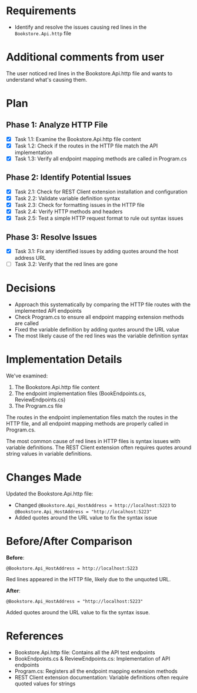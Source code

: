 # Requirements

- Identify and resolve the issues causing red lines in the `Bookstore.Api.http` file

# Additional comments from user

The user noticed red lines in the Bookstore.Api.http file and wants to understand what's causing them.

# Plan

## Phase 1: Analyze HTTP File
- [x] Task 1.1: Examine the Bookstore.Api.http file content
- [x] Task 1.2: Check if the routes in the HTTP file match the API implementation
- [x] Task 1.3: Verify all endpoint mapping methods are called in Program.cs

## Phase 2: Identify Potential Issues
- [x] Task 2.1: Check for REST Client extension installation and configuration
- [x] Task 2.2: Validate variable definition syntax
- [x] Task 2.3: Check for formatting issues in the HTTP file
- [x] Task 2.4: Verify HTTP methods and headers
- [x] Task 2.5: Test a simple HTTP request format to rule out syntax issues

## Phase 3: Resolve Issues
- [x] Task 3.1: Fix any identified issues by adding quotes around the host address URL
- [ ] Task 3.2: Verify that the red lines are gone

# Decisions

- Approach this systematically by comparing the HTTP file routes with the implemented API endpoints
- Check Program.cs to ensure all endpoint mapping extension methods are called
- Fixed the variable definition by adding quotes around the URL value
- The most likely cause of the red lines was the variable definition syntax

# Implementation Details

We've examined:
1. The Bookstore.Api.http file content
2. The endpoint implementation files (BookEndpoints.cs, ReviewEndpoints.cs)
3. The Program.cs file

The routes in the endpoint implementation files match the routes in the HTTP file, and all endpoint mapping methods are properly called in Program.cs.

The most common cause of red lines in HTTP files is syntax issues with variable definitions. The REST Client extension often requires quotes around string values in variable definitions.

# Changes Made

Updated the Bookstore.Api.http file:
- Changed `@Bookstore.Api_HostAddress = http://localhost:5223` to `@Bookstore.Api_HostAddress = "http://localhost:5223"`
- Added quotes around the URL value to fix the syntax issue

# Before/After Comparison

**Before**: 
```
@Bookstore.Api_HostAddress = http://localhost:5223
```
Red lines appeared in the HTTP file, likely due to the unquoted URL.

**After**: 
```
@Bookstore.Api_HostAddress = "http://localhost:5223"
```
Added quotes around the URL value to fix the syntax issue.

# References

- Bookstore.Api.http file: Contains all the API test endpoints
- BookEndpoints.cs & ReviewEndpoints.cs: Implementation of API endpoints
- Program.cs: Registers all the endpoint mapping extension methods
- REST Client extension documentation: Variable definitions often require quoted values for strings